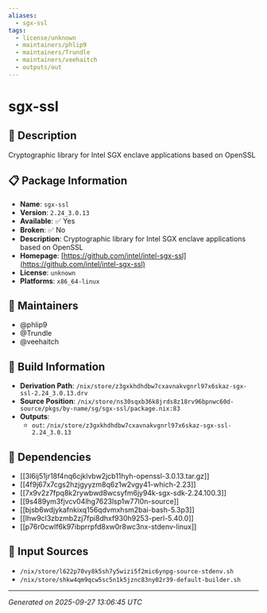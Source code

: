 ```yaml
---
aliases:
  - sgx-ssl
tags:
  - license/unknown
  - maintainers/phlip9
  - maintainers/Trundle
  - maintainers/veehaitch
  - outputs/out
---
```


# sgx-ssl

## 📝 Description

Cryptographic library for Intel SGX enclave applications based on OpenSSL

## 📋 Package Information

- **Name**: `sgx-ssl`
- **Version**: `2.24_3.0.13`
- **Available**: ✅ Yes
- **Broken**: ✅ No
- **Description**: Cryptographic library for Intel SGX enclave applications based on OpenSSL
- **Homepage**: [https://github.com/intel/intel-sgx-ssl](https://github.com/intel/intel-sgx-ssl)
- **License**: `unknown`
- **Platforms**: `x86_64-linux`
## 👥 Maintainers

- @phlip9
- @Trundle
- @veehaitch


## 🔧 Build Information

- **Derivation Path**: `/nix/store/z3gxkhdhdbw7cxavnakvgnrl97x6skaz-sgx-ssl-2.24_3.0.13.drv`
- **Source Position**: `/nix/store/ns30sqxb36k8jrds8z18rv96bpnwc60d-source/pkgs/by-name/sg/sgx-ssl/package.nix:83`
- **Outputs**:
  - `out`:  `/nix/store/z3gxkhdhdbw7cxavnakvgnrl97x6skaz-sgx-ssl-2.24_3.0.13`

## 🔗 Dependencies

- [[3l6ij51jr18f4nq6cjklvbw2jcb11hyh-openssl-3.0.13.tar.gz]]
- [[4f9j67x7cgs2hzjgyyzm8q6z1w2vgy41-which-2.23]]
- [[7x9v2z7fpq8k2rywbwd8wcsyfm6jy94k-sgx-sdk-2.24.100.3]]
- [[9s489ym3fjvcv04lhg7623lsp1w77l0n-source]]
- [[bjsb6wdjykafnkixq156qdvmxhsm2bai-bash-5.3p3]]
- [[lhw9cl3zbzmb2zj7fpi8dhxf930h9253-perl-5.40.0]]
- [[p76r0cwlf6k97ibprrpfd8xw0r8wc3nx-stdenv-linux]]

## 📁 Input Sources

- `/nix/store/l622p70vy8k5sh7y5wizi5f2mic6ynpg-source-stdenv.sh`
- `/nix/store/shkw4qm9qcw5sc5n1k5jznc83ny02r39-default-builder.sh`

---
*Generated on 2025-09-27 13:06:45 UTC*
